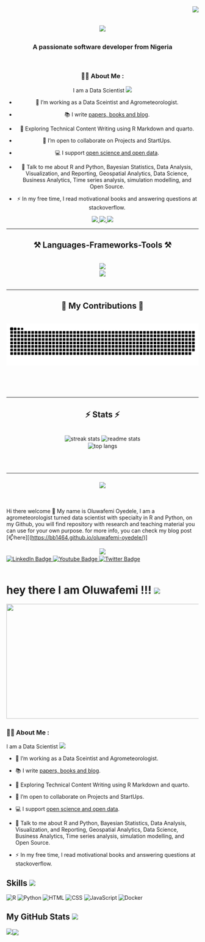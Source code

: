 <img align="right" src="https://visitor-badge.laobi.icu/badge?page_id=salesp07.salesp07" />

<h1 align="center">
    <img src="https://readme-typing-svg.herokuapp.com/?font=Righteous&size=35&center=true&vCenter=true&width=500&height=70&duration=4000&lines=Hi+There!+👋;+I'm+Oluwafemi+Oyedele!;" />
</h1>

<h3 align="center">A passionate software developer from Nigeria</h3>

<br/>

<div align="center">
 
### :woman_technologist: About Me :

I am a Data Scientist <img src="https://media.giphy.com/media/WUlplcMpOCEmTGBtBW/giphy.gif" width="30"> 


- :telescope: I’m working as a Data Sceintist and Agrometeorologist.

- 📚 I write [papers, books and blog](https://statisticalinference.netlify.app).

- :seedling: Exploring Technical Content Writing using R Markdown and quarto.

- 👯 I’m open to collaborate on Projects and StartUps.   

- 💻 I support [open science and open data](https://ropensci.org/).

- 💬 Talk to me about R and Python, Bayesian Statistics, Data Analysis, Visualization, and Reporting, Geospatial Analytics, Data Science, Business Analytics, Time series analysis, simulation modelling, and Open Source.

- :zap: In my free time, I read motivational books and answering questions at stackoverflow.

 
 </div>
 
<div align="center"> 
  <a href="mailto:oluwafemioyedele908@gmail.com">
    <img src="https://img.shields.io/badge/Gmail-333333?style=for-the-badge&logo=gmail&logoColor=red" />
  </a>
  <a href="https://www.linkedin.com/in/oluwafemioyedele/">
    <img src="https://img.shields.io/badge/LinkedIn-0077B5?style=for-the-badge&logo=linkedin&logoColor=white" target="_blank" />
  </a>
<a href="https://BB1464.github.io" target="_blank">
     <img src="https://img.shields.io/badge/Portfolio-FF5722?style=for-the-badge&logo=todoist&logoColor=white" target="_blank" /> <!-- sqlite, safari, google-chrome are other good icon options -->
  </a>
</div>

 <hr/>
 
<h2 align="center">⚒️ Languages-Frameworks-Tools ⚒️</h2>
<br/>
<div align="center">
    <img src="https://skillicons.dev/icons?i=nodejs,github,python,javascript,typescript,express,firebase,mongodb,c,java" /><br>
    <img src="https://skillicons.dev/icons?i=react,r,bootstrap,mui,mysql,flask,html,css,vscode,figma,git" />
</div>

<br/>
<hr/>

<div align="center">
  <h2>🐍 My Contributions 🐍</h2>
  <br>
  <img alt="snake eating my contributions" src="https://raw.githubusercontent.com/salesp07/salesp07/output/github-contribution-grid-snake.svg" />
  
  <br/><br/><br/>
</div>

<hr/>

<h2 align="center">⚡ Stats ⚡</h2>
<br>
<div align=center>
  <img width=390 src="https://streak-stats.demolab.com/?user=salesp07&count_private=true&theme=react&border_radius=10" alt="streak stats"/>
  <img width=390 src="https://github-readme-stats-salesp07.vercel.app/api?username=salesp07&count_private=true&show_icons=true&theme=react&rank_icon=github&border_radius=10" alt="readme stats" />
  <br/>
  <img width=325 align="center" src="https://github-readme-stats-salesp07.vercel.app/api/top-langs/?username=salesp07&hide=HTML&langs_count=8&layout=compact&theme=react&border_radius=10&size_weight=0.5&count_weight=0.5&exclude_repo=github-readme-stats" alt="top langs" />
</div>

<br/><br/>
<hr/>

<h3 align="center">
    <img src="https://readme-typing-svg.herokuapp.com/?font=Righteous&size=25&center=true&vCenter=true&width=500&height=70&duration=4000&lines=Thanks+for+visiting!+✌️;+Shoot+me+a+message+on+Linkedin!;I'm+always+down+to+collab+:)">
</h3>

<br/>


Hi there welcome 👋 My name is Oluwafemi Oyedele, I am a agrometeorologist turned data scientist with specialty in R and Python, on my Github, you will find repository with research and teaching material you can use for your own purpose. for more info, you can check my blog post [📫here][(https://bb1464.github.io/oluwafemi-oyedele/)]


<div id="header" align="center">
  <img src="https://media.giphy.com/media/M9gbBd9nbDrOTu1Mqx/giphy.gif" width="100"/>
</div>

<div id="badges">
  <a href="https://www.linkedin.com/in/oluwafemioyedele/">
    <img src="https://img.shields.io/badge/LinkedIn-blue?style=for-the-badge&logo=linkedin&logoColor=white" alt="LinkedIn Badge"/>
  </a>
  <a href="https://www.youtube.com/watch?v=-dHiUdsRxA4&t=67s">
    <img src="https://img.shields.io/badge/YouTube-red?style=for-the-badge&logo=youtube&logoColor=white" alt="Youtube Badge"/>
  </a>
  <a href="https://twitter.com/OluwafemOyedele">
    <img src="https://img.shields.io/badge/Twitter-blue?style=for-the-badge&logo=twitter&logoColor=white" alt="Twitter Badge"/>
  </a>
</div>


<img src="https://komarev.com/ghpvc/?username=BB1464&style=flat-square&color=blue" alt=""/>


<h1>
  hey there I am Oluwafemi !!!
  <img src="https://media.giphy.com/media/hvRJCLFzcasrR4ia7z/giphy.gif" width="30px"/>
</h1>


<div align="center">
  <img src="https://media.giphy.com/media/dWesBcTLavkZuG35MI/giphy.gif" width="600" height="300"/>
</div>


### :woman_technologist: About Me :

I am a Data Scientist <img src="https://media.giphy.com/media/WUlplcMpOCEmTGBtBW/giphy.gif" width="30"> 


- :telescope: I’m working as a Data Sceintist and Agrometeorologist.

- 📚 I write [papers, books and blog](https://statisticalinference.netlify.app).

- :seedling: Exploring Technical Content Writing using R Markdown and quarto.

- 👯 I’m open to collaborate on Projects and StartUps.   

- 💻 I support [open science and open data](https://ropensci.org/).

- 💬 Talk to me about R and Python, Bayesian Statistics, Data Analysis, Visualization, and Reporting, Geospatial Analytics, Data Science, Business Analytics, Time series analysis, simulation modelling, and Open Source.

- :zap: In my free time, I read motivational books and answering questions at stackoverflow.

<h2> Skills <img src = "https://media2.giphy.com/media/QssGEmpkyEOhBCb7e1/giphy.gif?cid=ecf05e47a0n3gi1bfqntqmob8g9aid1oyj2wr3ds3mg700bl&rid=giphy.gif" width = 32px> </h2>

![R](https://img.shields.io/badge/-R-blue?style=flat-square&logo=R&link=https://github.com/BB1464/)
![Python](https://img.shields.io/badge/-Python-yellow?style=flat-square&logo=python&link=https://github.com/BB1464/)
![HTML](https://img.shields.io/badge/-HTML-ivory?style=flat-square&logo=HTML5&link=https://github.com/BB1464/)
![CSS](https://img.shields.io/badge/-CSS-GREEN?style=flat-square&logo=CSS3&link=https://github.com/BB1464/)
![JavaScript](https://img.shields.io/badge/-JavaScript-black?style=flat-square&logo=javascript&link=https://github.com/BB1464/)
![Docker](https://img.shields.io/badge/-Docker-grey?style=flat-square&logo=docker&link=https://github.com/BB1464/)



<h2> My GitHub Stats <img src='https://media1.giphy.com/media/du3J3cXyzhj75IOgvA/giphy.gif?cid=ecf05e47x2g034i9pzwtzzsd3xgg2w9nr94t4tflbbgo3008&rid=giphy.gif' width='32px'> </h2>

<a href="https://github.com/BB1464/github-readme-stats">
  <img align="left" src="https://github-readme-stats.vercel.app/api?username=BB1464&count_private=true&show_icons=true&theme=radical"/>
</a>
<a href="https://github.com/BB1464/convoychat">
  <img align="center" src="https://github-readme-stats.vercel.app/api/top-langs/?username=BB1464"/>
</a>
